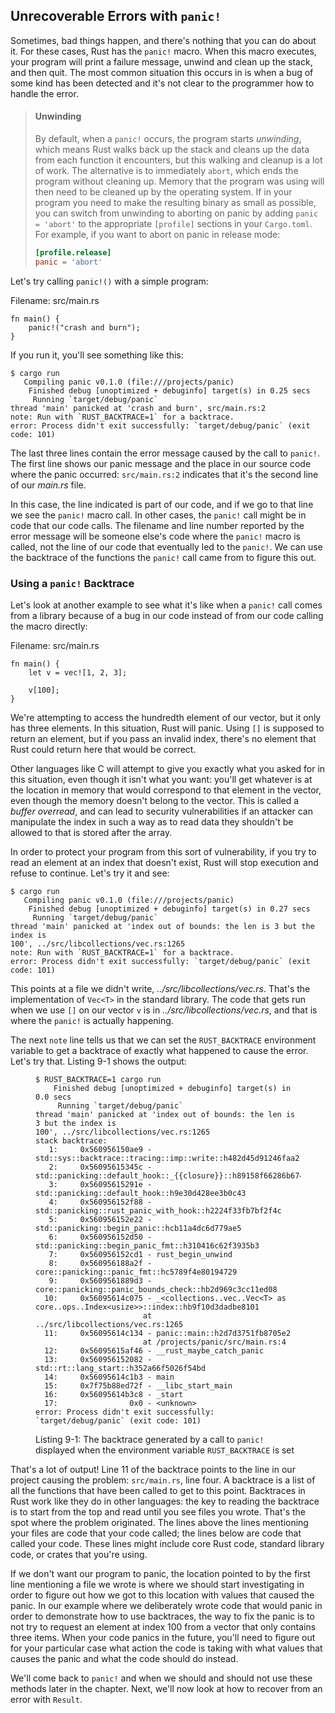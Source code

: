 ## Unrecoverable Errors with `panic!`

Sometimes, bad things happen, and there's nothing that you can do about it. For
these cases, Rust has the `panic!` macro. When this macro executes, your
program will print a failure message, unwind and clean up the stack, and then
quit. The most common situation this occurs in is when a bug of some kind has
been detected and it's not clear to the programmer how to handle the error.

> #### Unwinding
> By default, when a `panic!` occurs, the program starts
> *unwinding*, which means Rust walks back up the stack and cleans up the data
> from each function it encounters, but this walking and cleanup is a lot of
> work. The alternative is to immediately `abort`, which ends the program
> without cleaning up. Memory that the program was using will then need to be
> cleaned up by the operating system. If in your program you need to make
> the resulting binary as small as possible, you can switch from unwinding to
> aborting on panic by adding `panic = 'abort'` to the appropriate `[profile]`
> sections in your `Cargo.toml`. For example, if you want to abort on panic in
> release mode:
>
> ```toml
> [profile.release]
> panic = 'abort'
> ```

Let's try calling `panic!()` with a simple program:

<span class="filename">Filename: src/main.rs</span>

```rust,should_panic
fn main() {
    panic!("crash and burn");
}
```

If you run it, you'll see something like this:

```text
$ cargo run
   Compiling panic v0.1.0 (file:///projects/panic)
    Finished debug [unoptimized + debuginfo] target(s) in 0.25 secs
     Running `target/debug/panic`
thread 'main' panicked at 'crash and burn', src/main.rs:2
note: Run with `RUST_BACKTRACE=1` for a backtrace.
error: Process didn't exit successfully: `target/debug/panic` (exit code: 101)
```

The last three lines contain the error message caused by the call to `panic!`.
The first line shows our panic message and the place in our source code where
the panic occurred: `src/main.rs:2` indicates that it's the second line of our
*main.rs* file.

In this case, the line indicated is part of our code, and if we go to that line
we see the `panic!` macro call. In other cases, the `panic!` call might be in
code that our code calls. The filename and line number reported by the error
message will be someone else's code where the `panic!` macro is called, not the
line of our code that eventually led to the `panic!`. We can use the backtrace
of the functions the `panic!` call came from to figure this out.

### Using a `panic!` Backtrace

Let's look at another example to see what it's like when a `panic!` call comes
from a library because of a bug in our code instead of from our code calling
the macro directly:

<span class="filename">Filename: src/main.rs</span>

```rust,should_panic
fn main() {
    let v = vec![1, 2, 3];

    v[100];
}
```

We're attempting to access the hundredth element of our vector, but it only has
three elements. In this situation, Rust will panic. Using `[]` is supposed to
return an element, but if you pass an invalid index, there's no element that
Rust could return here that would be correct.

Other languages like C will attempt to give you exactly what you asked for in
this situation, even though it isn't what you want: you'll get whatever is at
the location in memory that would correspond to that element in the vector,
even though the memory doesn't belong to the vector. This is called a *buffer
overread*, and can lead to security vulnerabilities if an attacker can
manipulate the index in such a way as to read data they shouldn't be allowed to
that is stored after the array.

In order to protect your program from this sort of vulnerability, if you try to
read an element at an index that doesn't exist, Rust will stop execution and
refuse to continue. Let's try it and see:

```text
$ cargo run
   Compiling panic v0.1.0 (file:///projects/panic)
    Finished debug [unoptimized + debuginfo] target(s) in 0.27 secs
     Running `target/debug/panic`
thread 'main' panicked at 'index out of bounds: the len is 3 but the index is
100', ../src/libcollections/vec.rs:1265
note: Run with `RUST_BACKTRACE=1` for a backtrace.
error: Process didn't exit successfully: `target/debug/panic` (exit code: 101)
```

This points at a file we didn't write, *../src/libcollections/vec.rs*. That's
the implementation of `Vec<T>` in the standard library. The code that gets run
when we use `[]` on our vector `v` is in *../src/libcollections/vec.rs*, and
that is where the `panic!` is actually happening.

The next `note` line tells us that we can set the `RUST_BACKTRACE` environment
variable to get a backtrace of exactly what happened to cause the error. Let's
try that. Listing 9-1 shows the output:

<figure>

```text
$ RUST_BACKTRACE=1 cargo run
    Finished debug [unoptimized + debuginfo] target(s) in 0.0 secs
     Running `target/debug/panic`
thread 'main' panicked at 'index out of bounds: the len is 3 but the index is
100', ../src/libcollections/vec.rs:1265
stack backtrace:
   1:     0x560956150ae9 -
std::sys::backtrace::tracing::imp::write::h482d45d91246faa2
   2:     0x56095615345c -
std::panicking::default_hook::_{{closure}}::h89158f66286b674e
   3:     0x56095615291e - std::panicking::default_hook::h9e30d428ee3b0c43
   4:     0x560956152f88 -
std::panicking::rust_panic_with_hook::h2224f33fb7bf2f4c
   5:     0x560956152e22 - std::panicking::begin_panic::hcb11a4dc6d779ae5
   6:     0x560956152d50 - std::panicking::begin_panic_fmt::h310416c62f3935b3
   7:     0x560956152cd1 - rust_begin_unwind
   8:     0x560956188a2f - core::panicking::panic_fmt::hc5789f4e80194729
   9:     0x5609561889d3 -
core::panicking::panic_bounds_check::hb2d969c3cc11ed08
  10:     0x56095614c075 - _<collections..vec..Vec<T> as
core..ops..Index<usize>>::index::hb9f10d3dadbe8101
                        at ../src/libcollections/vec.rs:1265
  11:     0x56095614c134 - panic::main::h2d7d3751fb8705e2
                        at /projects/panic/src/main.rs:4
  12:     0x56095615af46 - __rust_maybe_catch_panic
  13:     0x560956152082 - std::rt::lang_start::h352a66f5026f54bd
  14:     0x56095614c1b3 - main
  15:     0x7f75b88ed72f - __libc_start_main
  16:     0x56095614b3c8 - _start
  17:                0x0 - <unknown>
error: Process didn't exit successfully: `target/debug/panic` (exit code: 101)
```

<figcaption>

Listing 9-1: The backtrace generated by a call to `panic!` displayed when
the environment variable `RUST_BACKTRACE` is set

</figcaption>
</figure>

That's a lot of output! Line 11 of the backtrace points to the line in our
project causing the problem: `src/main.rs`, line four. A backtrace is a list of
all the functions that have been called to get to this point. Backtraces in
Rust work like they do in other languages: the key to reading the backtrace is
to start from the top and read until you see files you wrote. That's the spot
where the problem originated. The lines above the lines mentioning your files
are code that your code called; the lines below are code that called your code.
These lines might include core Rust code, standard library code, or crates that
you're using.

If we don't want our program to panic, the location pointed to by the first
line mentioning a file we wrote is where we should start investigating in order
to figure out how we got to this location with values that caused the panic. In
our example where we deliberately wrote code that would panic in order to
demonstrate how to use backtraces, the way to fix the panic is to not try to
request an element at index 100 from a vector that only contains three items.
When your code panics in the future, you'll need to figure out for your
particular case what action the code is taking with what values that causes the
panic and what the code should do instead.

We'll come back to `panic!` and when we should and should not use these methods
later in the chapter. Next, we'll now look at how to recover from an error with
`Result`.
